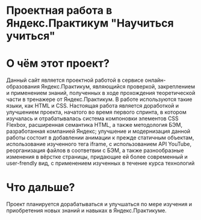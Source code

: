 # Проектная работа в Яндекс.Практикум "Научиться учиться"  
# О чём этот проект?
Данный сайт является проектной работой в сервисе онлайн-образования Яндекс.Практикум, являющийся проверкой, закреплением и применением знаний, полученных в ходе прохождения теоретической части в тренажере от Яндекс.Практикум. В работе используются такие языки, как HTML и CSS. Настоящая работа является доработкой и улучшением проекта, начатого во время первого спринта, в котором изучалась и отрабатывалась система компоновки элементов CSS Flexbox, расширенная семантика HTML, а также методология БЭМ, разработанная компанией Яндекс; улучшение и модернизация данной работы состоит в добавлении анимации к прежде статичным объектам, использование изученного тега iframe, с использованием API YouTube, реорганизация файлов в соответвии с БЭМ, а также разнообразные изменения в вёрстке страницы, придающие ей более современный и user-frendly вид, с применением изученных в течение курса технологий
# Что дальше?
Проект планируется дорабатываться и улучшаться по мере изучения и приобретения новых знаний и навыках в Яндекс.Практикуме. 